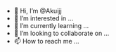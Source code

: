 - 👋 Hi, I’m @Akuijj
- 👀 I’m interested in ...
- 🌱 I’m currently learning ...
- 💞️ I’m looking to collaborate on ...
- 📫 How to reach me ...

<!---
Akuijj/Akuijj is a ✨ special ✨ repository because its `README.md` (this file) appears on your GitHub profile.
You can click the Preview link to take a look at your changes.
--->

